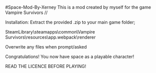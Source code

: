 #Space-Mod-By-Xerney
This is a mod created by myself for the game Vampire Survivors // 

Installation:
Extract the provided .zip to your main game folder; 

SteamLibrary\steamapps\common\Vampire Survivors\resources\app\.webpack\renderer

Overwrite any files when prompt/asked

Congratulations! You now have space as a playable character!

READ THE LICENCE BEFORE PLAYING!
